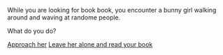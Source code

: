While you are looking for book book, you encounter a bunny girl walking around and waving at randome people.   
  
What do you do?  
  
[Approach her](approach-her.md)
[Leave her alone and read your book](open-book.md)